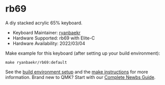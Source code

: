# rb69

A diy stacked acrylic 65% keyboard. 

* Keyboard Maintainer: [ryanbaekr](https://github.com/ryanbaekr)
* Hardware Supported: rb69 with Elite-C
* Hardware Availability: 2022/03/04

Make example for this keyboard (after setting up your build environment):

    make ryanbaekr/rb69:default

See the [build environment setup](https://docs.qmk.fm/#/getting_started_build_tools) and the [make instructions](https://docs.qmk.fm/#/getting_started_make_guide) for more information. Brand new to QMK? Start with our [Complete Newbs Guide](https://docs.qmk.fm/#/newbs).
